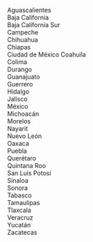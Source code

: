 Aguascalientes  
Baja California  
Baja California Sur  
Campeche  
Chihuahua  
Chiapas  
Ciudad de México
Coahuila  
Colima  
Durango  
Guanajuato  
Guerrero  
Hidalgo  
Jalisco  
México  
Michoacán  
Morelos  
Nayarit  
Nuevo León  
Oaxaca  
Puebla  
Querétaro  
Quintana Roo  
San Luis Potosí  
Sinaloa  
Sonora  
Tabasco  
Tamaulipas  
Tlaxcala  
Veracruz  
Yucatán  
Zacatecas  